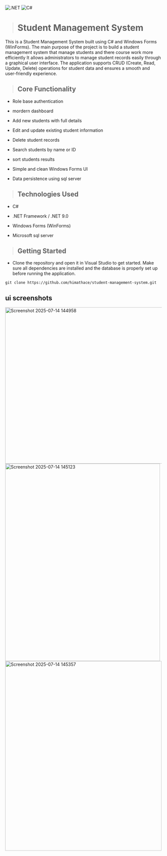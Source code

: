 ![.NET](https://img.shields.io/badge/.NET-512BD4?style=for-the-badge&logo=dotnet&logoColor=white)
![C#](https://img.shields.io/badge/C%23-239120?style=for-the-badge&logo=c-sharp&logoColor=white)

> #  Student Management System

This is a Student Management System built using C# and Windows Forms (WinForms). The main purpose of the project is to build a student management system that manage students and there course work more efficiently It allows administrators to manage student records easily through a graphical user interface. The application supports CRUD (Create, Read, Update, Delete) operations for student data and ensures a smooth and user-friendly experience.

> ##  Core Functionality
- Role base authentication

- mordern dashboard
  
- Add new students with full details

- Edit and update existing student information

- Delete student records

- Search students by name or ID

- sort students results

- Simple and clean Windows Forms UI

- Data persistence using sql server

> ## Technologies Used
- C#

- .NET Framework / .NET 9.0

- Windows Forms (WinForms)

- Microsoft sql server

> ##  Getting Started
- Clone the repository and open it in Visual Studio to get started.  Make sure all dependencies are installed and the database is properly set up before running the application.
```
git clone https://github.com/himathace/student-management-system.git
```

## ui screenshots
<img width="546" height="501" alt="Screenshot 2025-07-14 144958" src="https://github.com/user-attachments/assets/042d00b1-a077-44e6-b38d-d5ecef0a60e4" />
<img width="498" height="633" alt="Screenshot 2025-07-14 145123" src="https://github.com/user-attachments/assets/b9147f2f-b230-45d9-b83b-4bb108c2cc1d" />
<img width="503" height="608" alt="Screenshot 2025-07-14 145357" src="https://github.com/user-attachments/assets/9c176461-e62e-4365-9b5c-665e8a1a5ee6" />


